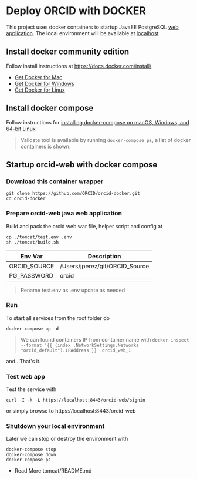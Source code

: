 # Deploy ORCID with DOCKER

This project uses docker containers to startup JavaEE PostgreSQL [web application](https://qa.orcid.org/). The local environment will be available at [localhost](https://localhost:8443/)

## Install docker community edition

Follow install instructions at https://docs.docker.com/install/

* [Get Docker for Mac](https://download.docker.com/mac/stable/Docker.dmg)
* [Get Docker for Windows](https://download.docker.com/win/stable/Docker%20for%20Windows%20Installer.exe)
* [Get Docker for Linux](https://download.docker.com/linux/static/stable/aarch64/docker-18.03.1-ce.tgz)

## Install docker compose 
Follow instructions for [installing docker-compose on macOS, Windows, and 64-bit Linux ](https://docs.docker.com/compose/install/)

> Validate tool is available by running `docker-compose ps`, a list of docker containers is shown.

## Startup orcid-web with docker compose

### Download this container wrapper

    git clone https://github.com/ORCID/orcid-docker.git
    cd orcid-docker

### Prepare orcid-web java web application

Build and pack the orcid web war file, helper script and config at

    cp ./tomcat/test.env .env
    sh ./tomcat/build.sh

|   Env Var     |       Description              |
|---------------|--------------------------------|
| ORCID_SOURCE  | /Users/jperez/git/ORCID_Source |
| PG_PASSWORD   | orcid                          |

> Rename test.env as .env update as needed

### Run

To start all services from the root folder do

    docker-compose up -d

> We can found containers IP from container name with `docker inspect --format '{{ (index .NetworkSettings.Networks "orcid_default").IPAddress }}' orcid_web_1`

and.. That's it.

### Test web app

Test the service with

    curl -I -k -L https://localhost:8443/orcid-web/signin

or simply browse to https://localhost:8443/orcid-web

### Shutdown your local environment

Later we can stop or destroy the environment with

    docker-compose stop
    docker-compose down
    docker-compose ps

* Read More tomcat/README.md
